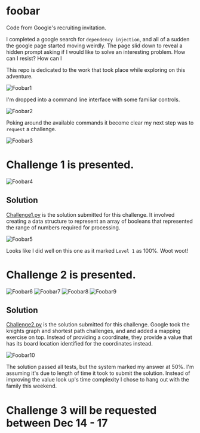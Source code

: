 # foobar
Code from Google's recruiting invitation.

I completed a google search for `dependency injection`, and all of a sudden the google page started moving weirdly.
The page slid down to reveal a hidden prompt asking if I would like to solve an interesting problem.  How can I resist?  How can I

This repo is dedicated to the work that took place while exploring on this adventure.

![Foobar1](../main/images/foobar1.png)

I'm dropped into a command line interface with some familiar controls.  

![Foobar2](/../main/images/foobar2.png)

Poking around the available commands it become clear my next step was to `request` a challenge.

![Foobar3](/../main/images/foobar3.png)


# Challenge 1 is presented.

![Foobar4](/../main/images/foobar4.png)



## Solution
[Challenge1.py](https://github.com/white8785/foobar/blob/main/challenge1.py#L1-L72) is the solution submitted for this challenge.  It involved creating a data structure to represent an array of booleans that represented the range of numbers required for processing.

![Foobar5](/../main/images/foobar5.png)

Looks like I did well on this one as it marked `Level 1` as 100%.  Woot woot!


# Challenge 2 is presented. 
![Foobar6](/../main/images/foobar6.png)
![Foobar7](/../main/images/foobar7.png)
![Foobar8](/../main/images/foobar8.png)
![Foobar9](/../main/images/foobar9.png)

## Solution
[Challenge2.py](https://github.com/white8785/foobar/blob/main/challenge2.py#L66-L160) is the solution submitted for this challenge.  Google took the knights graph and shortest path challenges, and and added a mapping exercise on top.  Instead of providing a coordinate, they provide a value that has its board location identified for the coordinates instead.

![Foobar10](/../main/images/foobar10.png)

The solution passed all tests, but the system marked my answer at 50%.  I'm assuming it's due to length of time it took to submit the solution.  Instead of improving the value look up's time complexity I chose to hang out with the family this weekend.

# Challenge 3 will be requested between Dec 14 - 17